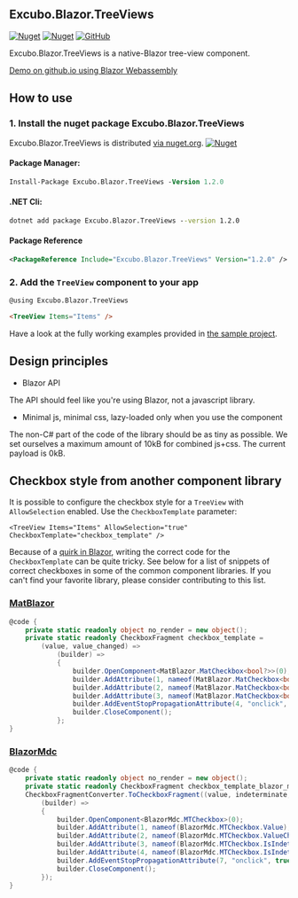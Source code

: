 ## Excubo.Blazor.TreeViews

[![Nuget](https://img.shields.io/nuget/v/Excubo.Blazor.TreeViews)](https://www.nuget.org/packages/Excubo.Blazor.TreeViews/)
[![Nuget](https://img.shields.io/nuget/dt/Excubo.Blazor.TreeViews)](https://www.nuget.org/packages/Excubo.Blazor.TreeViews/)
[![GitHub](https://img.shields.io/github/license/excubo-ag/Blazor.TreeViews)](https://github.com/excubo-ag/Blazor.TreeViews/)

Excubo.Blazor.TreeViews is a native-Blazor tree-view component.

[Demo on github.io using Blazor Webassembly](https://excubo-ag.github.io/Blazor.TreeViews/)

## How to use

### 1. Install the nuget package Excubo.Blazor.TreeViews

Excubo.Blazor.TreeViews is distributed [via nuget.org](https://www.nuget.org/packages/Excubo.Blazor.TreeViews/).
[![Nuget](https://img.shields.io/nuget/v/Excubo.Blazor.TreeViews)](https://www.nuget.org/packages/Excubo.Blazor.TreeViews/)

#### Package Manager:
```ps
Install-Package Excubo.Blazor.TreeViews -Version 1.2.0
```

#### .NET Cli:
```cmd
dotnet add package Excubo.Blazor.TreeViews --version 1.2.0
```

#### Package Reference
```xml
<PackageReference Include="Excubo.Blazor.TreeViews" Version="1.2.0" />
```

### 2. Add the `TreeView` component to your app

```html
@using Excubo.Blazor.TreeViews

<TreeView Items="Items" />
```

Have a look at the fully working examples provided in [the sample project](https://github.com/excubo-ag/Blazor.TreeViews/tree/main/TestProject_Components).

## Design principles

- Blazor API

The API should feel like you're using Blazor, not a javascript library.

- Minimal js, minimal css, lazy-loaded only when you use the component

The non-C# part of the code of the library should be as tiny as possible. We set ourselves a maximum amount of 10kB for combined js+css.
The current payload is 0kB.

## Checkbox style from another component library

It is possible to configure the checkbox style for a `TreeView` with `AllowSelection` enabled. Use the `CheckboxTemplate` parameter:

```
<TreeView Items="Items" AllowSelection="true" CheckboxTemplate="checkbox_template" />
```

Because of a [quirk in Blazor](https://github.com/dotnet/aspnetcore/issues/24655), writing the correct code for the `CheckboxTemplate` can be quite tricky.
See below for a list of snippets of correct checkboxes in some of the common component libraries.
If you can't find your favorite library, please consider contributing to this list.

### [MatBlazor](https://github.com/SamProf/MatBlazor)

```cs
@code {
    private static readonly object no_render = new object();
    private static readonly CheckboxFragment checkbox_template =
        (value, value_changed) =>
            (builder) =>
            {
                builder.OpenComponent<MatBlazor.MatCheckbox<bool?>>(0);
                builder.AddAttribute(1, nameof(MatBlazor.MatCheckbox<bool?>.Value), value);
                builder.AddAttribute(2, nameof(MatBlazor.MatCheckbox<bool?>.ValueChanged), EventCallback.Factory.Create<bool?>(no_render, value_changed));
                builder.AddAttribute(3, nameof(MatBlazor.MatCheckbox<bool?>.Indeterminate), true);
                builder.AddEventStopPropagationAttribute(4, "onclick", true);
                builder.CloseComponent();
            };
}
```

### [BlazorMdc](https://github.com/BlazorMdc/BlazorMdc)

```cs
@code {
    private static readonly object no_render = new object();
    private static readonly CheckboxFragment checkbox_template_blazor_mdc =
    CheckboxFragmentConverter.ToCheckboxFragment((value, indeterminate, value_changed, indeterminate_changed) =>
        (builder) =>
        {
            builder.OpenComponent<BlazorMdc.MTCheckbox>(0);
            builder.AddAttribute(1, nameof(BlazorMdc.MTCheckbox.Value), value);
            builder.AddAttribute(2, nameof(BlazorMdc.MTCheckbox.ValueChanged), EventCallback.Factory.Create<bool>(no_render, value_changed));
            builder.AddAttribute(3, nameof(BlazorMdc.MTCheckbox.IsIndeterminate), indeterminate);
            builder.AddAttribute(4, nameof(BlazorMdc.MTCheckbox.IsIndeterminateChanged), EventCallback.Factory.Create<bool>(no_render, indeterminate_changed));
            builder.AddEventStopPropagationAttribute(7, "onclick", true);
            builder.CloseComponent();
        });
}
```